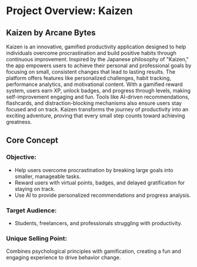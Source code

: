 # Project Overview: Kaizen

## Kaizen by Arcane Bytes

Kaizen is an innovative, gamified productivity application designed to help individuals overcome procrastination and build positive habits through continuous improvement. Inspired by the Japanese philosophy of "Kaizen," the app empowers users to achieve their personal and professional goals by focusing on small, consistent changes that lead to lasting results. 
The platform offers features like personalized challenges, habit tracking, performance analytics, and motivational content. With a gamified reward system, users earn XP, unlock badges, and progress through levels, making self-improvement engaging and fun. Tools like AI-driven recommendations, flashcards, and distraction-blocking mechanisms also ensure users stay focused and on track.
Kaizen transforms the journey of productivity into an exciting adventure, proving that every small step counts toward achieving greatness.


## Core Concept

### Objective:
- Help users overcome procrastination by breaking large goals into smaller, manageable tasks.
- Reward users with virtual points, badges, and delayed gratification for staying on track.
- Use AI to provide personalized recommendations and progress analysis.

### Target Audience:
- Students, freelancers, and professionals struggling with productivity.

### Unique Selling Point:
Combines psychological principles with gamification, creating a fun and engaging experience to drive behavior change.
